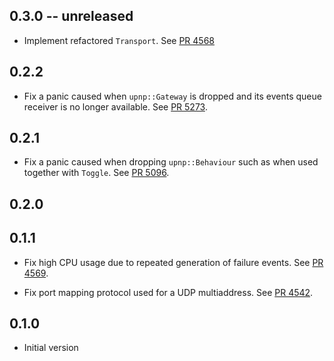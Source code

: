 ## 0.3.0 -- unreleased

- Implement refactored `Transport`.
  See [PR 4568](https://github.com/libp2p/rust-libp2p/pull/4568)

## 0.2.2
- Fix a panic caused when `upnp::Gateway` is dropped and its events queue receiver is no longer
available.
  See [PR 5273](https://github.com/libp2p/rust-libp2p/pull/5273).

## 0.2.1
- Fix a panic caused when dropping `upnp::Behaviour` such as when used together with `Toggle`.
  See [PR 5096](https://github.com/libp2p/rust-libp2p/pull/5096).

## 0.2.0


## 0.1.1

- Fix high CPU usage due to repeated generation of failure events.
  See [PR 4569](https://github.com/libp2p/rust-libp2p/pull/4569).

- Fix port mapping protocol used for a UDP multiaddress.
  See [PR 4542](https://github.com/libp2p/rust-libp2p/pull/4542).

## 0.1.0

- Initial version
